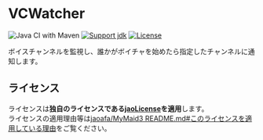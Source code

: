 # VCWatcher

![Java CI with Maven](https://github.com/jaoafa/VCWatcher/workflows/Java%20CI%20with%20Maven/badge.svg)
[![Support jdk](https://img.shields.io/badge/Support%20jdk-oraclejdk8-red.svg)](https://img.shields.io)
[![License](https://img.shields.io/badge/license-jaoLicense-yellow.svg)](https://github.com/jaoafa/jao-Minecraft-Server/blob/master/jaoLICENSE.md)

ボイスチャンネルを監視し、誰かがボイチャを始めたら指定したチャンネルに通知します。

## ライセンス

ライセンスは**独自のライセンスである[jaoLicense](https://github.com/jaoafa/jao-Minecraft-Server/blob/master/jaoLICENSE.md)を適用**します。  
ライセンスの適用理由等は[jaoafa/MyMaid3 README.md#このライセンスを適用している理由](https://github.com/jaoafa/MyMaid3/blob/master/README.md#このライセンスを適用している理由)をご覧ください。
